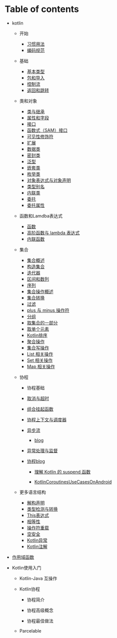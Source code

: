 # Table of contents

* kotlin
  
  * 开始
    
    * [习惯用法](习惯用法.md)
    * [编码规范](编码规范.md)
  
  * 基础
    
    + [基本类型](基本类型.md)
    + [包和导入](包和导入.md)
    + [控制流](控制流.md)
    + [返回和跳转](返回和跳转.md)
  
  * 类和对象
    
    + [类与继承](类与继承.md)
    + [属性和字段](属性和字段.md)
    + [接口](接口.md)
    + [函数式（SAM）接口](函数式（SAM）接口.md)
    + [可见性修饰符](可见性修饰符.md)
    + [扩展](扩展.md)
    + [数据类](数据类.md)
    + [密封类](密封类.md)
    + [泛型](泛型.md)
    + [嵌套类](嵌套类.md)
    + [枚举类](枚举类.md)
    + [对象表达式与对象声明](对象表达式与对象声明.md)
    + [类型别名](类型别名.md)
    + [内联类](内联类.md)
    + [委托](委托.md)
    + [委托属性](委托属性.md)
  
  * 函数和Lamdba表达式
    
    + [函数](函数.md)
    + [高阶函数与 lambda 表达式](高阶函数与lambda表达式.md)
    + [内联函数](内联函数.md)
  
  * 集合
    
    * [集合概述](集合概述.md)
    * [构造集合](构造集合.md)
    * [迭代器](迭代器.md)
    * [区间和数列](区间和数列.md)
    * [序列](序列.md)
    * [集合操作概述](集合操作概述.md)
    * [集合转换](集合转换.md)
    * [过滤](过滤.md)
    * [plus 与 minus 操作符](plus与minus操作符.md)
    * [分组](分组.md)
    * [取集合的一部分](取集合的一部分.md)
    * [取单个元素](取单个元素.md)
    * [Kotlin排序](Kotlin排序.md)
    * [聚合操作](集合聚合操作.md)
    * [集合写操作](集合写操作.md)
    * [List 相关操作](List相关操作.md)
    * [Set 相关操作](Set相关操作.md)
    * [Map 相关操作](Map相关操作.md)
  
  * 协程
    
    * 协程基础
    
    * [取消与超时](取消与超时.md)
    
    * [组合挂起函数](组合挂起函数.md)
    
    * [协程上下文与调度器](协程上下文与调度器.md)
    
    * [异步流](异步流.md)
      
      * [blog](异步流Blog.md)
    
    * [异常处理与监督](异常处理与监督.md)
    
    * [协程blog](协程blog.md)
      
      * [理解 Kotlin 的 suspend 函数](理解Kotlin的suspend函数.md)
      
      * [KotlinCoroutinesUseCasesOnAndroid](KotlinCoroutinesUseCasesOnAndroid.md)
  
  * 更多语言结构
    
    * [解构声明](解构声明.md)
    * [类型检测与转换](类型检测与转换.md)
    * [This表达式](This表达式.md)
    * [相等性](相等性.md)
    * [操作符重载](操作符重载.md)
    * [空安全](空安全.md)
    * [Kotlin异常](Kotlin异常.md)
    * [Kotlin注解](Kotlin注解.md)

* [作用域函数](作用域函数.md)

* Kotlin使用入门
  
  * Kotlin-Java 互操作
  
  * Kotlin协程
    
    + 协程简介
    * 协程高级概念
    
    * 协程最佳做法
  
  * Parcelable
